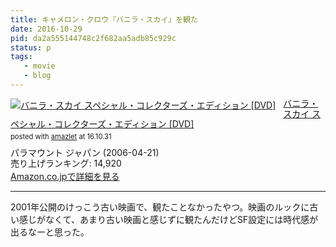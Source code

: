 ```yaml
---
title: キャメロン・クロウ『バニラ・スカイ』を観た
date: 2016-10-29
pid: da2a555144748c2f682aa5adb85c929c
status: p
tags:
   - movie
   - blog
---
```


<div class="amazlet-box" style="margin-bottom:0px;"><div class="amazlet-image" style="float:left;margin:0px 12px 1px 0px;"><a href="http://www.amazon.co.jp/exec/obidos/ASIN/B000EPFQ6E/dotimpact-22/ref=nosim/" name="amazletlink" target="_blank"><img src="http://ecx.images-amazon.com/images/I/510I9knhUNL._SL160_.jpg" alt="バニラ・スカイ スペシャル・コレクターズ・エディション [DVD]" style="border: none;" /></a></div><div class="amazlet-info" style="line-height:120%; margin-bottom: 10px"><div class="amazlet-name" style="margin-bottom:10px;line-height:120%"><a href="http://www.amazon.co.jp/exec/obidos/ASIN/B000EPFQ6E/dotimpact-22/ref=nosim/" name="amazletlink" target="_blank">バニラ・スカイ スペシャル・コレクターズ・エディション [DVD]</a><div class="amazlet-powered-date" style="font-size:80%;margin-top:5px;line-height:120%">posted with <a href="http://www.amazlet.com/" title="amazlet" target="_blank">amazlet</a> at 16.10.31</div></div><div class="amazlet-detail">パラマウント ジャパン (2006-04-21)<br />売り上げランキング: 14,920<br /></div><div class="amazlet-sub-info" style="float: left;"><div class="amazlet-link" style="margin-top: 5px"><a href="http://www.amazon.co.jp/exec/obidos/ASIN/B000EPFQ6E/dotimpact-22/ref=nosim/" name="amazletlink" target="_blank">Amazon.co.jpで詳細を見る</a></div></div></div><div class="amazlet-footer" style="clear: left"></div></div>

---- 

2001年公開のけっこう古い映画で、観たことなかったやつ。映画のルックに古い感じがなくて、あまり古い映画と感じずに観たんだけどSF設定には時代感が出るなーと思った。